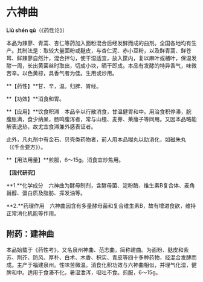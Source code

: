 # 六神曲

**Liù shén qū**（《药性论》）

本品为辣蓼、青蒿、杏仁等药加入面粉混合后经发酵而成的曲剂。全国各地均有生产。其制法是：取较大量面粉或麸皮，与杏仁泥、赤小豆粉，以及鲜青蒿、鲜苍耳、鲜辣蓼自然汁，混合拌匀，使干湿适宜，放入筐内，复以麻叶或楮叶，保温发酵一周，长出黄菌丝时取出，切成小块，晒干即成。本品有发酵的特异香气，味微苦辛。以色黄棕，具香气者为佳。生用或炒用。

**【药性】**甘、辛，温。归脾、胃经。

**【功效】**消食和胃。

**【应用】**饮食积滞　本品辛以行散消食，甘温健胃和中。用治食积停滞，脘腹胀满，食少纳呆，肠鸣腹泻者，常与山楂、麦芽、莱菔子等同用。又因本品略能解表退热，故尤宜食滞兼外感表证者。

此外，凡丸剂中有金石、贝壳类药物者，前人用本品糊丸以助消化，如磁朱丸（《千金要方》）。

**【用法用量】**煎服，6～15g。消食宜炒焦用。

**【现代研究】**

**1.**化学成分　六神曲为酵母制剂，含酵母菌、淀粉酶、维生素B复合体、麦角甾醇、蛋白质及脂肪、挥发油等。

**2.**药理作用　六神曲因含有多量酵母菌和复合维生素B，故有增进食欲，维持正常消化机能等作用。

## 附药：建神曲

本品始载于《药性考》，又名泉州神曲、范志曲，简称建曲。为面粉、麸皮和紫苏、荆芥、防风、厚朴、白术、木香、枳实、青皮等四十多种药物，经混合发酵而成。主产于福建泉州。性味苦微温。消食化积功效与六神曲相似，并理气化湿，健脾和中。适用于食滞不化，暑湿泄泻，呕吐不食。煎服，6～15g。